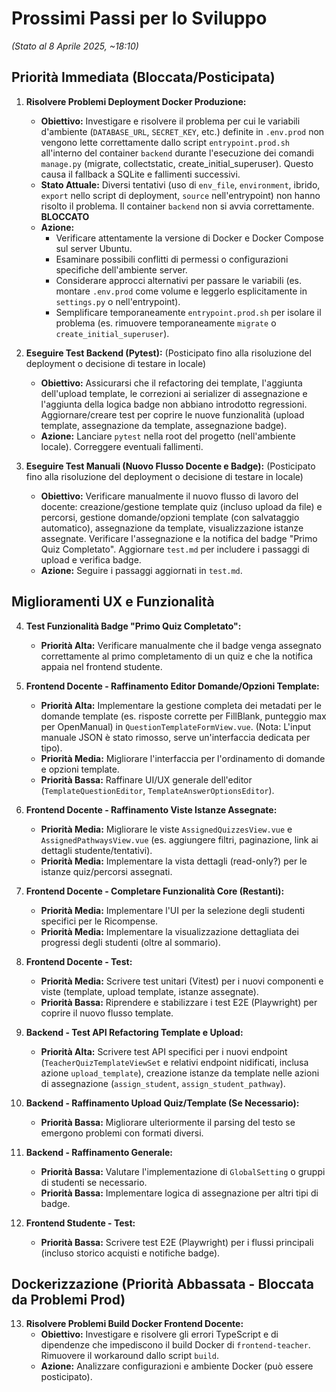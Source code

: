 # Prossimi Passi per lo Sviluppo

*(Stato al 8 Aprile 2025, ~18:10)*

## Priorità Immediata (Bloccata/Posticipata)

1.  **Risolvere Problemi Deployment Docker Produzione:**
    *   **Obiettivo:** Investigare e risolvere il problema per cui le variabili d'ambiente (`DATABASE_URL`, `SECRET_KEY`, etc.) definite in `.env.prod` non vengono lette correttamente dallo script `entrypoint.prod.sh` all'interno del container `backend` durante l'esecuzione dei comandi `manage.py` (migrate, collectstatic, create_initial_superuser). Questo causa il fallback a SQLite e fallimenti successivi.
    *   **Stato Attuale:** Diversi tentativi (uso di `env_file`, `environment`, ibrido, `export` nello script di deployment, `source` nell'entrypoint) non hanno risolto il problema. Il container `backend` non si avvia correttamente. **BLOCCATO**
    *   **Azione:**
        *   Verificare attentamente la versione di Docker e Docker Compose sul server Ubuntu.
        *   Esaminare possibili conflitti di permessi o configurazioni specifiche dell'ambiente server.
        *   Considerare approcci alternativi per passare le variabili (es. montare `.env.prod` come volume e leggerlo esplicitamente in `settings.py` o nell'entrypoint).
        *   Semplificare temporaneamente `entrypoint.prod.sh` per isolare il problema (es. rimuovere temporaneamente `migrate` o `create_initial_superuser`).

2.  **Eseguire Test Backend (Pytest):** (Posticipato fino alla risoluzione del deployment o decisione di testare in locale)
    *   **Obiettivo:** Assicurarsi che il refactoring dei template, l'aggiunta dell'upload template, le correzioni ai serializer di assegnazione e l'aggiunta della logica badge non abbiano introdotto regressioni. Aggiornare/creare test per coprire le nuove funzionalità (upload template, assegnazione da template, assegnazione badge).
    *   **Azione:** Lanciare `pytest` nella root del progetto (nell'ambiente locale). Correggere eventuali fallimenti.

3.  **Eseguire Test Manuali (Nuovo Flusso Docente e Badge):** (Posticipato fino alla risoluzione del deployment o decisione di testare in locale)
    *   **Obiettivo:** Verificare manualmente il nuovo flusso di lavoro del docente: creazione/gestione template quiz (incluso upload da file) e percorsi, gestione domande/opzioni template (con salvataggio automatico), assegnazione da template, visualizzazione istanze assegnate. Verificare l'assegnazione e la notifica del badge "Primo Quiz Completato". Aggiornare `test.md` per includere i passaggi di upload e verifica badge.
    *   **Azione:** Seguire i passaggi aggiornati in `test.md`.

## Miglioramenti UX e Funzionalità

4.  **Test Funzionalità Badge "Primo Quiz Completato":**
    *   **Priorità Alta:** Verificare manualmente che il badge venga assegnato correttamente al primo completamento di un quiz e che la notifica appaia nel frontend studente.

5.  **Frontend Docente - Raffinamento Editor Domande/Opzioni Template:**
    *   **Priorità Alta:** Implementare la gestione completa dei metadati per le domande template (es. risposte corrette per FillBlank, punteggio max per OpenManual) in `QuestionTemplateFormView.vue`. (Nota: L'input manuale JSON è stato rimosso, serve un'interfaccia dedicata per tipo).
    *   **Priorità Media:** Migliorare l'interfaccia per l'ordinamento di domande e opzioni template.
    *   **Priorità Bassa:** Raffinare UI/UX generale dell'editor (`TemplateQuestionEditor`, `TemplateAnswerOptionsEditor`).

6.  **Frontend Docente - Raffinamento Viste Istanze Assegnate:**
    *   **Priorità Media:** Migliorare le viste `AssignedQuizzesView.vue` e `AssignedPathwaysView.vue` (es. aggiungere filtri, paginazione, link ai dettagli studente/tentativi).
    *   **Priorità Media:** Implementare la vista dettagli (read-only?) per le istanze quiz/percorsi assegnati.

7.  **Frontend Docente - Completare Funzionalità Core (Restanti):**
    *   **Priorità Media:** Implementare l'UI per la selezione degli studenti specifici per le Ricompense.
    *   **Priorità Media:** Implementare la visualizzazione dettagliata dei progressi degli studenti (oltre al sommario).

8.  **Frontend Docente - Test:**
    *   **Priorità Media:** Scrivere test unitari (Vitest) per i nuovi componenti e viste (template, upload template, istanze assegnate).
    *   **Priorità Bassa:** Riprendere e stabilizzare i test E2E (Playwright) per coprire il nuovo flusso template.

9.  **Backend - Test API Refactoring Template e Upload:**
    *   **Priorità Alta:** Scrivere test API specifici per i nuovi endpoint (`TeacherQuizTemplateViewSet` e relativi endpoint nidificati, inclusa azione `upload_template`), creazione istanze da template nelle azioni di assegnazione (`assign_student`, `assign_student_pathway`).

10. **Backend - Raffinamento Upload Quiz/Template (Se Necessario):**
    *   **Priorità Bassa:** Migliorare ulteriormente il parsing del testo se emergono problemi con formati diversi.

11. **Backend - Raffinamento Generale:**
    *   **Priorità Bassa:** Valutare l'implementazione di `GlobalSetting` o gruppi di studenti se necessario.
    *   **Priorità Bassa:** Implementare logica di assegnazione per altri tipi di badge.

12. **Frontend Studente - Test:**
    *   **Priorità Bassa:** Scrivere test E2E (Playwright) per i flussi principali (incluso storico acquisti e notifiche badge).

## Dockerizzazione (Priorità Abbassata - Bloccata da Problemi Prod)

13. **Risolvere Problemi Build Docker Frontend Docente:**
    *   **Obiettivo:** Investigare e risolvere gli errori TypeScript e di dipendenze che impediscono il build Docker di `frontend-teacher`. Rimuovere il workaround dallo script `build`.
    *   **Azione:** Analizzare configurazioni e ambiente Docker (può essere posticipato).